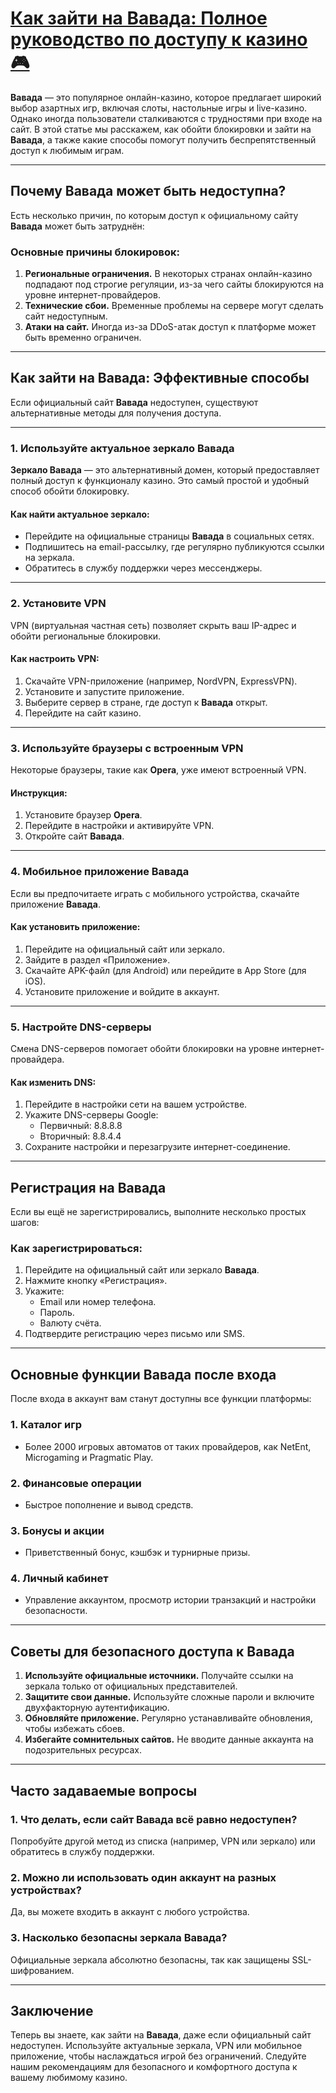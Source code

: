 # [Как зайти на Вавада: Полное руководство по доступу к казино 🎮](https://partnervavadarv.com?promo=75590753-cc8b-4c4a-8d71-99b7a2293439-jud\&target=register)

**Вавада** — это популярное онлайн-казино, которое предлагает широкий выбор азартных игр, включая слоты, настольные игры и live-казино. Однако иногда пользователи сталкиваются с трудностями при входе на сайт. В этой статье мы расскажем, как обойти блокировки и зайти на **Вавада**, а также какие способы помогут получить беспрепятственный доступ к любимым играм.

***

## Почему Вавада может быть недоступна?

Есть несколько причин, по которым доступ к официальному сайту **Вавада** может быть затруднён:

### Основные причины блокировок:

1. **Региональные ограничения.**
   В некоторых странах онлайн-казино подпадают под строгие регуляции, из-за чего сайты блокируются на уровне интернет-провайдеров.
2. **Технические сбои.**
   Временные проблемы на сервере могут сделать сайт недоступным.
3. **Атаки на сайт.**
   Иногда из-за DDoS-атак доступ к платформе может быть временно ограничен.

***

## Как зайти на Вавада: Эффективные способы

Если официальный сайт **Вавада** недоступен, существуют альтернативные методы для получения доступа.

***

### 1. Используйте актуальное зеркало Вавада

**Зеркало Вавада** — это альтернативный домен, который предоставляет полный доступ к функционалу казино. Это самый простой и удобный способ обойти блокировку.

#### Как найти актуальное зеркало:

* Перейдите на официальные страницы **Вавада** в социальных сетях.
* Подпишитесь на email-рассылку, где регулярно публикуются ссылки на зеркала.
* Обратитесь в службу поддержки через мессенджеры.

***

### 2. Установите VPN

VPN (виртуальная частная сеть) позволяет скрыть ваш IP-адрес и обойти региональные блокировки.

#### Как настроить VPN:

1. Скачайте VPN-приложение (например, NordVPN, ExpressVPN).
2. Установите и запустите приложение.
3. Выберите сервер в стране, где доступ к **Вавада** открыт.
4. Перейдите на сайт казино.

***

### 3. Используйте браузеры с встроенным VPN

Некоторые браузеры, такие как **Opera**, уже имеют встроенный VPN.

#### Инструкция:

1. Установите браузер **Opera**.
2. Перейдите в настройки и активируйте VPN.
3. Откройте сайт **Вавада**.

***

### 4. Мобильное приложение Вавада

Если вы предпочитаете играть с мобильного устройства, скачайте приложение **Вавада**.

#### Как установить приложение:

1. Перейдите на официальный сайт или зеркало.
2. Зайдите в раздел «Приложение».
3. Скачайте APK-файл (для Android) или перейдите в App Store (для iOS).
4. Установите приложение и войдите в аккаунт.

***

### 5. Настройте DNS-серверы

Смена DNS-серверов помогает обойти блокировки на уровне интернет-провайдера.

#### Как изменить DNS:

1. Перейдите в настройки сети на вашем устройстве.
2. Укажите DNS-серверы Google:
   * Первичный: 8.8.8.8
   * Вторичный: 8.8.4.4
3. Сохраните настройки и перезагрузите интернет-соединение.

***

## Регистрация на Вавада

Если вы ещё не зарегистрировались, выполните несколько простых шагов:

### Как зарегистрироваться:

1. Перейдите на официальный сайт или зеркало **Вавада**.
2. Нажмите кнопку «Регистрация».
3. Укажите:
   * Email или номер телефона.
   * Пароль.
   * Валюту счёта.
4. Подтвердите регистрацию через письмо или SMS.

***

## Основные функции Вавада после входа

После входа в аккаунт вам станут доступны все функции платформы:

### 1. Каталог игр

* Более 2000 игровых автоматов от таких провайдеров, как NetEnt, Microgaming и Pragmatic Play.

### 2. Финансовые операции

* Быстрое пополнение и вывод средств.

### 3. Бонусы и акции

* Приветственный бонус, кэшбэк и турнирные призы.

### 4. Личный кабинет

* Управление аккаунтом, просмотр истории транзакций и настройки безопасности.

***

## Советы для безопасного доступа к Вавада

1. **Используйте официальные источники.**
   Получайте ссылки на зеркала только от официальных представителей.
2. **Защитите свои данные.**
   Используйте сложные пароли и включите двухфакторную аутентификацию.
3. **Обновляйте приложение.**
   Регулярно устанавливайте обновления, чтобы избежать сбоев.
4. **Избегайте сомнительных сайтов.**
   Не вводите данные аккаунта на подозрительных ресурсах.

***

## Часто задаваемые вопросы

### 1. Что делать, если сайт Вавада всё равно недоступен?

Попробуйте другой метод из списка (например, VPN или зеркало) или обратитесь в службу поддержки.

### 2. Можно ли использовать один аккаунт на разных устройствах?

Да, вы можете входить в аккаунт с любого устройства.

### 3. Насколько безопасны зеркала Вавада?

Официальные зеркала абсолютно безопасны, так как защищены SSL-шифрованием.

***

## Заключение

Теперь вы знаете, как зайти на **Вавада**, даже если официальный сайт недоступен. Используйте актуальные зеркала, VPN или мобильное приложение, чтобы наслаждаться игрой без ограничений. Следуйте нашим рекомендациям для безопасного и комфортного доступа к вашему любимому казино.
